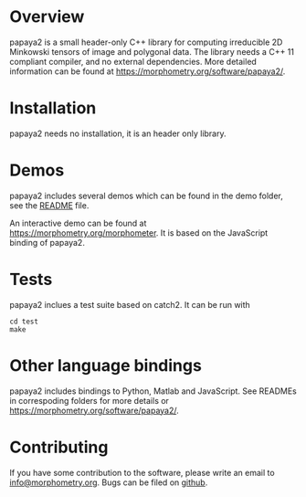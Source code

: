# Overview

papaya2 is a small header-only C++ library for computing irreducible 2D Minkowski tensors of image and polygonal data.
The library needs a C++ 11 compliant compiler, and no external dependencies.
More detailed information can be found at <https://morphometry.org/software/papaya2/>.


# Installation

papaya2 needs no installation, it is an header only library.


# Demos

papaya2 includes several demos which can be found in the demo folder,
see the [README](https://github.com/morphometry/papaya2/blob/master/demos/README.md) file.

An interactive demo can be found at <https://morphometry.org/morphometer>.
It is based on the JavaScript binding of papaya2.


# Tests

papaya2 inclues a test suite based on catch2. It can be run with

    cd test
    make


# Other language bindings

papaya2 includes bindings to Python, Matlab and JavaScript.
See READMEs in correspoding folders for more details or <https://morphometry.org/software/papaya2/>.


# Contributing

If you have some contribution to the software, please write an email to <info@morphometry.org>.
Bugs can be filed on [github](https://github.com/morphometry/papaya2/issues).
